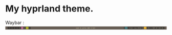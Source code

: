 # My hyprland theme.

Waybar :
![alt text](https://github.com/sesuko023/dotfiles/blob/main/Images/waybar.jpg "Preview waybar")
